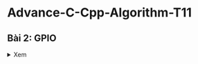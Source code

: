 # Advance-C-Cpp-Algorithm-T11
## Bài 2: GPIO
<details><summary>Xem</summary>
  
### Ba bước cấu hình và sử dụng ngoại vi GPIO

![3 steps](https://i.imgur.com/v00DofK.png)  
**1. Cấp xung CLOCK cho ngoại vi**
```cpp
RCC_APB1PeriphClockCmd: Hàm cấp xung clock cho thanh ghi APB1

RCC_APB2PeriphClockCmd: Hàm cấp xung clock cho thanh ghi APB2

RCC_AHBPeriphClockCmd: Hàm cấp xung clock cho thanh ghi AHB   
```
**Hai tham số của hàm**  
+) Tham số 1: Bus cần cấp xung, ví dụ: RCC_APB2Peripb_GPIOA là bus của GPIOA  
+) Tham số 2: ENABLE: Cấp xung, DISABLE: Không cho phép cấp xung  

**2. Cấu hình ngoại vi**  
Các tham số GPIO được tổ chức trong struct **GPIO_InitTypeDef**, bao gồm:  
```cpp
uint16_t GPIO_Pin; //Chọn pin cần cấu hình, Ví dụ pin 5: GPIO_Pin_5

GPIOSpeed_TypeDef GPIO_Speed; // Chọn tốc độ hoạt động: 2Mhz, 10Mhz hoặc 50Mhz

GPIOMode_TypeDef GPIO_Mode; // Chọn chế độ hoạt động của Pin
```
**3. Sử dụng ngoại vi** 
Có nhiều hàm được xây dựng sẵn trong thư viện **stm32f10x_gpio.h** để giao tiếp với các GPIO
```cpp
uint8_t GPIO_ReadInputDataBit(GPIO_TypeDef* GPIOx, uint16_t GPIO_Pin); //Đọc giá trị  GPIO_Pin_y trong GPIOx được cấu hình là INPUT

uint16_t GPIO_ReadInputData(GPIO_TypeDef* GPIOx); //Đọc giá trị GPIOx được cấu hình là INPUT

uint8_t GPIO_ReadOutputDataBit(GPIO_TypeDef* GPIOx, uint16_t GPIO_Pin); //Đọc giá trị 1  GPIO_Pin_y trong GPIOx được cấu hình là OUTPUT

uint16_t GPIO_ReadOutputData(GPIO_TypeDef* GPIOx); // Đọc giá trị GPIOx được cấu hình là OUTPUT

void GPIO_SetBits(GPIO_TypeDef* GPIOx, uint16_t GPIO_Pin); //Đặt giá trị logic 1 lên GPIO_Pin_y trong GPIOx

void GPIO_ResetBits(GPIO_TypeDef* GPIOx, uint16_t GPIO_Pin); //Đặt giá trị logic 0 lên GPIO_Pin_y trong GPIOx

void GPIO_WriteBit(GPIO_TypeDef* GPIOx, uint16_t GPIO_Pin, BitAction BitVal); // Ghi giá trị "BitVal" vào GPIO_Pin_y trong GPIOx

void GPIO_Write(GPIO_TypeDef* GPIOx, uint16_t PortVal); // Ghi giá trị "PortVal" vào GPIOx

```
  
**Với x là tên port = (A,B,C,...) và y là số pin = (0,1,2,3,...)** 

> **Ví dụ BlinkLed PC13 **


</details>


